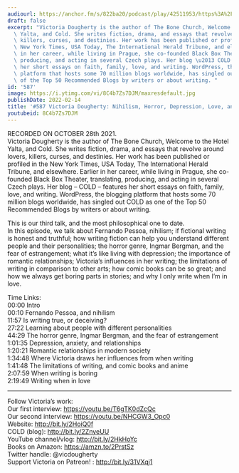 ```yaml
---
audiourl: https://anchor.fm/s/822ba20/podcast/play/42511953/https%3A%2F%2Fd3ctxlq1ktw2nl.cloudfront.net%2Fstaging%2F2021-9-29%2F2d0c1a21-5cd8-fe96-779d-2593ebda81fb.m4a
draft: false
excerpt: "Victoria Dougherty is the author of The Bone Church, Welcome to the Hotel\
  \ Yalta, and Cold. She writes fiction, drama, and essays that revolve around lovers,\
  \ killers, curses, and destinies. Her work has been published or profiled in the\
  \ New York Times, USA Today, The International Herald Tribune, and elsewhere. Earlier\
  \ in her career, while living in Prague, she co-founded Black Box Theater, translating,\
  \ producing, and acting in several Czech plays. Her blog \u2013 COLD \u2013 features\
  \ her short essays on faith, family, love, and writing. WordPress, the blogging\
  \ platform that hosts some 70 million blogs worldwide, has singled out COLD as one\
  \ of the Top 50 Recommended Blogs by writers or about writing. "
id: '587'
image: https://i.ytimg.com/vi/8C4b7Zs7DJM/maxresdefault.jpg
publishDate: 2022-02-14
title: '#587 Victoria Dougherty: Nihilism, Horror, Depression, Love, and Writing'
youtubeid: 8C4b7Zs7DJM
---
```

<div class="timelinks">

RECORDED ON OCTOBER 28th 2021.  
Victoria Dougherty is the author of The Bone Church, Welcome to the Hotel Yalta, and Cold. She writes fiction, drama, and essays that revolve around lovers, killers, curses, and destinies. Her work has been published or profiled in the New York Times, USA Today, The International Herald Tribune, and elsewhere. Earlier in her career, while living in Prague, she co-founded Black Box Theater, translating, producing, and acting in several Czech plays. Her blog – COLD – features her short essays on faith, family, love, and writing. WordPress, the blogging platform that hosts some 70 million blogs worldwide, has singled out COLD as one of the Top 50 Recommended Blogs by writers or about writing. 

This is our third talk, and the most philosophical one to date.  
In this episode, we talk about Fernando Pessoa, nihilism; if fictional writing is honest and truthful; how writing fiction can help you understand different people and their personalities; the horror genre, Ingmar Bergman, and the fear of estrangement; what it’s like living with depression; the importance of romantic relationships; Victoria’s influences in her writing; the limitations of writing in comparison to other arts; how comic books can be so great; and how we always get boring parts in stories; and why I only write when I’m in love.

Time Links:  
<time>00:00</time> Intro  
<time>00:10</time> Fernando Pessoa, and nihilism  
<time>11:57</time> Is writing true, or deceiving?  
<time>27:22</time> Learning about people with different personalities  
<time>44:29</time> The horror genre, Ingmar Bergman, and the fear of estrangement  
<time>1:01:35</time> Depression, anxiety, and relationships  
<time>1:20:21</time> Romantic relationships in modern society  
<time>1:34:48</time> Where Victoria draws her influences from when writing  
<time>1:41:48</time> The limitations of writing, and comic books and anime  
<time>2:07:59</time> When writing is boring  
<time>2:19:49</time> Writing when in love

---

Follow Victoria’s work:  
Our first interview: https://youtu.be/T6gTK0dZcQc  
Our second interview: https://youtu.be/NHCGW3_Opc0  
Website: http://bit.ly/2HoiQ0f  
COLD (blog): http://bit.ly/2ZnyeUU  
YouTube channel/vlog: http://bit.ly/2HkHoYc  
Books on Amazon: https://amzn.to/2PrstSz  
Twitter handle: @vicdougherty  
Support Victoria on Patreon! : http://bit.ly/31VXqj1
</div>

